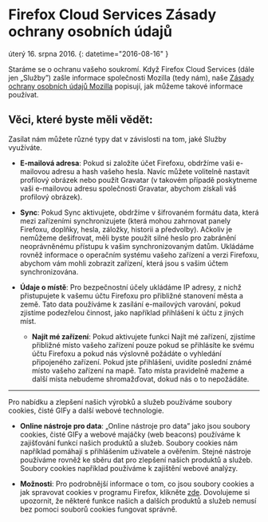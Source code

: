 # Firefox Cloud Services Zásady ochrany osobních údajů

úterý 16. srpna 2016.
{: datetime="2016-08-16" }

Staráme se o ochranu vašeho soukromí. Když Firefox Cloud Services (dále jen „Služby”) zašle informace společnosti Mozilla (tedy nám), naše [Zásady ochrany osobních údajů Mozilla](https://www.mozilla.org/privacy/) popisují, jak můžeme takové informace používat.

## Věci, které byste měli vědět:

Zasílat nám můžete různé typy dat v závislosti na tom, jaké Služby využíváte.

* **E-mailová adresa**: Pokud si založíte účet Firefoxu, obdržíme vaši e-mailovou adresu a hash vašeho hesla. Navíc můžete volitelně nastavit profilový obrázek nebo použít Gravatar (v takovém případě poskytneme vaši e-mailovou adresu společnosti Gravatar, abychom získali váš profilový obrázek).

* **Sync**: Pokud Sync aktivujete, obdržíme v šifrovaném formátu data, která mezi zařízeními synchronizujete (která mohou zahrnovat panely Firefoxu, doplňky, hesla, záložky, historii a předvolby). Ačkoliv je nemůžeme dešifrovat, měli byste použít silné heslo pro zabránění neoprávněnému přístupu k vašim synchronizovaným datům. Ukládáme rovněž informace o operačním systému vašeho zařízení a verzi Firefoxu, abychom vám mohli zobrazit zařízení, která jsou s vašim účtem synchronizována. 

* **Údaje o místě**: Pro bezpečnostní účely ukládáme IP adresy, z nichž přistupujete k vašemu účtu Firefoxu pro přibližné stanovení města a země. Tato data používáme k zasílání e-mailových varování, pokud zjistíme podezřelou činnost, jako například přihlášení k účtu z jiných míst.

	* **Najít mé zařízení**: Pokud aktivujete funkci Najít mé zařízení, zjistíme přibližné místo vašeho zařízení pouze pokud se přihlásíte ke svému účtu Firefoxu a pokud nás výslovně požádáte o vyhledání připojeného zařízení. Pokud jste přihlášeni, uvidíte poslední známé místo vašeho zařízení na mapě. Tato místa pravidelně mažeme a další místa nebudeme shromažďovat, dokud nás o to nepožádáte.

---------------------------------------

Pro nabídku a zlepšení našich výrobků a služeb používáme soubory cookies, čisté GIFy a další webové technologie.

* **Online nástroje pro data**: „Online nástroje pro data” jako jsou soubory cookies, čisté GIFy a webové majáčky (web beacons) používáme k zajišťování funkcí našich produktů a služeb. Soubory cookies nám například pomáhají s přihlášením uživatele a ověřením. Stejné nástroje používáme rovněž ke sběru dat pro zlepšení našich produktů a služeb. Soubory cookies například používáme k zajištění webové analýzy.

* **Možnosti**: Pro podrobnější informace o tom, co jsou soubory cookies a jak spravovat cookies v programu Firefox, klikněte [zde](https://support.mozilla.org/cs/kb/Pr%C3%A1ce%20s%20cookies). Dovolujeme si upozornit, že některé funkce našich a dalších produktů a služeb nemusí bez pomoci souborů cookies fungovat správně.



